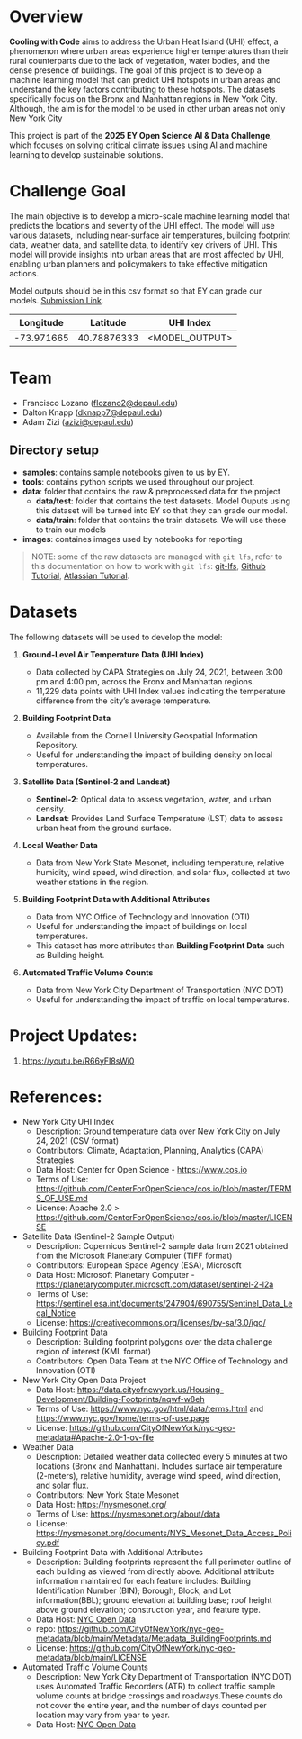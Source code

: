 # Overview

**Cooling with Code** aims to address the Urban Heat Island (UHI) effect, a phenomenon where urban areas experience higher temperatures than their rural counterparts due to the lack of vegetation, water bodies, and the dense presence of buildings. The goal of this project is to develop a machine learning model that can predict UHI hotspots in urban areas and understand the key factors contributing to these hotspots. The datasets specifically focus on the Bronx and Manhattan regions in New York City. Although, the aim is for the model to be used in other urban areas not only New York City

This project is part of the **2025 EY Open Science AI & Data Challenge**, which focuses on solving critical climate issues using AI and machine learning to develop sustainable solutions.

# Challenge Goal

The main objective is to develop a micro-scale machine learning model that predicts the locations and severity of the UHI effect. The model will use various datasets, including near-surface air temperatures, building footprint data, weather data, and satellite data, to identify key drivers of UHI. This model will provide insights into urban areas that are most affected by UHI, enabling urban planners and policymakers to take effective mitigation actions.

Model outputs should be in this csv format so that EY can grade our models. [Submission Link](https://challenge.ey.com/challenges/the-2025-ey-open-science-ai-and-data-challenge-cooling-urban-heat-islands-external-participants/submissions).

| Longitude  | Latitude   | UHI Index      |
|------------|-----------|---------------|
| -73.971665 | 40.78876333 | <MODEL_OUTPUT> |


# Team
- Francisco Lozano (flozano2@depaul.edu)
- Dalton Knapp (dknapp7@depaul.edu)
- Adam Zizi (azizi@depaul.edu)

## Directory setup
- **samples**: contains sample notebooks given to us by EY.
- **tools**: contains python scripts we used throughout our project.
- **data**: folder that contains the raw & preprocessed data for the project
   - **data/test**: folder that contains the test datasets. Model Ouputs using this dataset will be turned into EY so that they can grade our model.
   - **data/train**: folder that contains the train datasets. We will use these to train our models
- **images**: containes images used by notebooks for reporting

>NOTE: some of the raw datasets are managed with `git lfs`, refer to this documentation on how to work with `git lfs`: [git-lfs](https://git-lfs.com/), [Github Tutorial](https://github.com/git-lfs/git-lfs/wiki/Tutorial), [Atlassian Tutorial](https://www.atlassian.com/git/tutorials/git-lfs).

# Datasets

The following datasets will be used to develop the model:

1. **Ground-Level Air Temperature Data (UHI Index)**
   - Data collected by CAPA Strategies on July 24, 2021, between 3:00 pm and 4:00 pm, across the Bronx and Manhattan regions.
   - 11,229 data points with UHI Index values indicating the temperature difference from the city’s average temperature.

2. **Building Footprint Data**
   - Available from the Cornell University Geospatial Information Repository.
   - Useful for understanding the impact of building density on local temperatures.

3. **Satellite Data (Sentinel-2 and Landsat)**
   - **Sentinel-2**: Optical data to assess vegetation, water, and urban density.
   - **Landsat**: Provides Land Surface Temperature (LST) data to assess urban heat from the ground surface.

4. **Local Weather Data**
   - Data from New York State Mesonet, including temperature, relative humidity, wind speed, wind direction, and solar flux, collected at two weather stations in the region.

5. **Building Footprint Data with Additional Attributes**
   - Data from NYC Office of Technology and Innovation (OTI)
   - Useful for understanding the impact of buildings on local temperatures.
   - This dataset has more attributes than **Building Footprint Data** such as Building height.

6. **Automated Traffic Volume Counts**
   -  Data from New York City Department of Transportation (NYC DOT)
   - Useful for understanding the impact of traffic on local temperatures.

# Project Updates:

1. https://youtu.be/R66yFI8sWi0 

# References: 
- New York City UHI Index
   - Description: Ground temperature data over New York City on July 24, 2021 (CSV format)
   - Contributors: Climate, Adaptation, Planning, Analytics (CAPA) Strategies
   - Data Host: Center for Open Science - https://www.cos.io
   - Terms of Use: https://github.com/CenterForOpenScience/cos.io/blob/master/TERMS_OF_USE.md
   - License: Apache 2.0 > https://github.com/CenterForOpenScience/cos.io/blob/master/LICENSE
- Satellite Data (Sentinel-2 Sample Output)
   - Description: Copernicus Sentinel-2 sample data from 2021 obtained from the Microsoft Planetary Computer (TIFF format)
   - Contributors: European Space Agency (ESA), Microsoft
   - Data Host: Microsoft Planetary Computer - https://planetarycomputer.microsoft.com/dataset/sentinel-2-l2a
   - Terms of Use: https://sentinel.esa.int/documents/247904/690755/Sentinel_Data_Legal_Notice
   - License: https://creativecommons.org/licenses/by-sa/3.0/igo/
- Building Footprint Data
   - Description: Building footprint polygons over the data challenge region of interest (KML format)
   - Contributors: Open Data Team at the NYC Office of Technology and Innovation (OTI)
- New York City Open Data Project
   - Data Host: https://data.cityofnewyork.us/Housing-Development/Building-Footprints/nqwf-w8eh
   - Terms of Use: https://www.nyc.gov/html/data/terms.html and https://www.nyc.gov/home/terms-of-use.page
   - License: https://github.com/CityOfNewYork/nyc-geo-metadata#Apache-2.0-1-ov-file
- Weather Data
   - Description: Detailed weather data collected every 5 minutes at two locations (Bronx and Manhattan). Includes surface air temperature (2-meters), relative humidity, average wind speed, wind direction, and solar flux.
   - Contributors: New York State Mesonet
   - Data Host: https://nysmesonet.org/
   - Terms of Use: https://nysmesonet.org/about/data
   - License: https://nysmesonet.org/documents/NYS_Mesonet_Data_Access_Policy.pdf
- Building Footprint Data with Additional Attributes
   - Description: Building footprints represent the full perimeter outline of each building as viewed from directly above. Additional attribute information maintained for each feature includes: Building Identification Number (BIN); Borough, Block, and Lot information(BBL); ground elevation at building base; roof height above ground elevation; construction year, and feature type.
   - Data Host: [NYC Open Data](https://data.cityofnewyork.us/City-Government/Building-Footprints/5zhs-2jue)
   - repo: https://github.com/CityOfNewYork/nyc-geo-metadata/blob/main/Metadata/Metadata_BuildingFootprints.md 
   - License: https://github.com/CityOfNewYork/nyc-geo-metadata/blob/main/LICENSE
- Automated Traffic Volume Counts
   - Description: New York City Department of Transportation (NYC DOT) uses Automated Traffic Recorders (ATR) to collect traffic sample volume counts at bridge crossings and roadways.These counts do not cover the entire year, and the number of days counted per location may vary from year to year.
   - Data Host: [NYC Open Data](https://data.cityofnewyork.us/Transportation/Automated-Traffic-Volume-Counts/7ym2-wayt)
